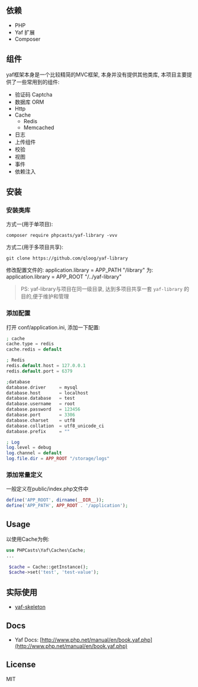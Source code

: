 
## 依赖

- PHP
- Yaf 扩展
- Composer 

## 组件

yaf框架本身是一个比较精简的MVC框架, 本身并没有提供其他类库, 本项目主要提供了一些常用到的组件:
   
- 验证码 Captcha
- 数据库 ORM
- Http 
- Cache 
  - Redis
  - Memcached
- 日志
- 上传组件
- 校验
- 视图
- 事件
- 依赖注入

## 安装

### 安装类库 

方式一(用于单项目):
```shell
composer require phpcasts/yaf-library -vvv
```

方式二(用于多项目共享):

```shell
git clone https://github.com/qloog/yaf-library
```

修改配置文件的: application.library = APP_PATH "/library"
为: application.library = APP_ROOT "/../yaf-library" 

> PS: yaf-library与项目在同一级目录, 达到多项目共享一套 `yaf-library` 的目的,便于维护和管理

### 添加配置

打开 conf/application.ini, 添加一下配置:

```php
; cache
cache.type = redis
cache.redis = default

; Redis
redis.default.host = 127.0.0.1
redis.default.port = 6379

;database
database.driver     = mysql
database.host       = localhost
database.database   = test
database.username   = root
database.password   = 123456
database.port       = 3306
database.charset    = utf8
database.collation  = utf8_unicode_ci
database.prefix     = ""

; Log
log.level = debug
log.channel = default
log.file.dir = APP_ROOT "/storage/logs"
```

### 添加常量定义

一般定义在public/index.php文件中

```php
define('APP_ROOT', dirname(__DIR__));
define('APP_PATH', APP_ROOT . '/application');
```

## Usage

以使用Cache为例:

```php
use PHPCasts\Yaf\Caches\Cache;
...
 
 $cache = Cache::getInstance();
 $cache->set('test', 'test-value');

```

## 实际使用

- [yaf-skeleton](https://github.com/qloog/yaf-skeleton)

## Docs

- Yaf Docs: [http://www.php.net/manual/en/book.yaf.php](http://www.php.net/manual/en/book.yaf.php)

## License

MIT
    

